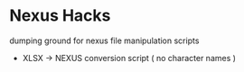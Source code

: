 # Nexus Hacks

dumping ground for nexus file manipulation scripts

- XLSX -> NEXUS conversion script ( no character names )
